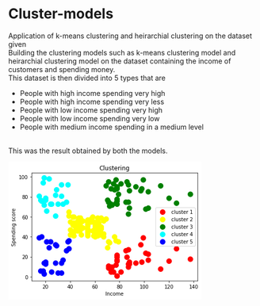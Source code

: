 # Cluster-models
Application of k-means clustering and heirarchial clustering on the dataset given
</br>
Building the clustering models such as k-means clustering model and heirarchial clustering model on the dataset containing the income of customers and spending money.</br>
This dataset is then divided into 5 types that are
- People with high income spending very high
- People with high income spending very less
- People with low income spending very high
- People with low income spending very low
- People with medium income spending in a medium level
</br>
This was the result obtained by both the models.

![Final result](https://raw.githubusercontent.com/sudhamshu137/Cluster-models/main/clustering.png)
